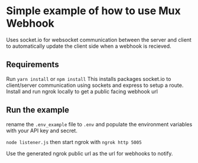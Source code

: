 # Simple example of how to use Mux Webhook
Uses socket.io for websocket communication between the server and client to automatically update the client side when a webhook is recieved. 

## Requirements 
Run ```yarn install``` or ```npm install```
This installs packages socket.io to client/server communication using sockets and express to setup a route.
Install and run ngrok locally to get a public facing webhook url

## Run the example
rename the ```.env_example``` file to ```.env``` and populate the environment variables with your API key and secret.

```node listener.js``` then start ngrok with ```ngrok http 5005```

Use the generated ngrok public url as the url for webhooks to notify.